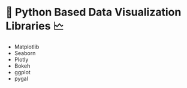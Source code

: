 # 📖 Python Based Data Visualization Libraries 🗠
<ul>
<li>Matplotlib</li>
<li>Seaborn</li>
<li>Plotly</li>
<li>Bokeh</li>
<li>ggplot</li>
<li>pygal </li>
<ul>
